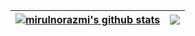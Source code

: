 <!-- ### Hi there 👋 -->

| <a href="https://github.com/mirulnorazmi"><img align="center" src="https://github-readme-stats.vercel.app/api?username=mirulnorazmi&show_icons=true&include_all_commits=true&title_color=ffffff&icon_color=bb2acf&text_color=daf7dc&bg_color=151515&hide_border=true" alt="mirulnorazmi's github stats" /></a> | <a href="https://github.com/mirulnorazmi"><img align="center" src="https://github-readme-stats.vercel.app/api/top-langs/?username=mirulnorazmi&layout=compact&title_color=ffffff&icon_color=bb2acf&text_color=daf7dc&bg_color=151515&hide_border=true" /></a> |
| ------------- | ------------- |
<!-- <img src="https://github-readme-stats.vercel.app/api?username=mirulnorazmi&&show_icons=true&title_color=ffffff&icon_color=bb2acf&text_color=daf7dc&bg_color=151515"/>
<img src="https://github-readme-stats.vercel.app/api/top-langs/?username=mirulnorazmi&layout=compact"/> -->
<!--
**mirulnorazmi/mirulnorazmi** is a ✨ _special_ ✨ repository because its `README.md` (this file) appears on your GitHub profile.

Here are some ideas to get you started:

- 🔭 I’m currently working on ...
- 🌱 I’m currently learning ...
- 👯 I’m looking to collaborate on ...
- 🤔 I’m looking for help with ...
- 💬 Ask me about ...
- 📫 How to reach me: ...
- 😄 Pronouns: ...
- ⚡ Fun fact: ...
-->
